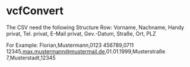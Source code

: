 # vcfConvert

The CSV need the following Structure
Row: Vorname, Nachname, Handy privat, Tel. privat, E-Mail privat, Gev.-Datum, Straße, Ort, PLZ

For Example: 
Florian,Mustermann,0123 456789,0711 12345,max.mustermann@mustermail.de,01.01.1999,Musterstraße 7,Musterstadt,12345


